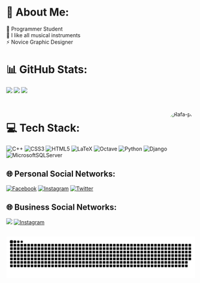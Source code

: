 # 💫 About Me:
🔭 Programmer Student<br>🤝 I like all musical instruments<br>⚡ Novice Graphic Designer

# 📊 GitHub Stats:

![](https://github-readme-stats.vercel.app/api?username=angel452&theme=merko&hide_border=false&include_all_commits=false&count_private=false)
![](https://github-readme-streak-stats.herokuapp.com/?user=angel452&theme=merko&hide_border=false)
![](https://github-readme-stats.vercel.app/api/top-langs/?username=angel452&theme=merko&hide_border=false&include_all_commits=false&count_private=false&layout=compact)

<div style="display: inline_block"><br>
  
  <img align="right" alt="Rafa-pic" height="150" style="border-radius:50px;" 
       src='https://avataaars.io/?avatarStyle=Circle&topType=ShortHairShortWaved&accessoriesType=Prescription02&hairColor=Black&facialHairType=Blank&clotheType=Hoodie&clotheColor=Heather&eyeType=Default&eyebrowType=Default&mouthType=Smile&skinColor=Light'/>
</div>
 
# 💻 Tech Stack:
![C++](https://img.shields.io/badge/c++-%2300599C.svg?style=for-the-badge&logo=c%2B%2B&logoColor=white) ![CSS3](https://img.shields.io/badge/css3-%231572B6.svg?style=for-the-badge&logo=css3&logoColor=white) ![HTML5](https://img.shields.io/badge/html5-%23E34F26.svg?style=for-the-badge&logo=html5&logoColor=white) ![LaTeX](https://img.shields.io/badge/latex-%23008080.svg?style=for-the-badge&logo=latex&logoColor=white) ![Octave](https://img.shields.io/badge/OCTAVE-darkblue?style=for-the-badge&logo=octave&logoColor=fcd683) ![Python](https://img.shields.io/badge/python-3670A0?style=for-the-badge&logo=python&logoColor=ffdd54) ![Django](https://img.shields.io/badge/django-%23092E20.svg?style=for-the-badge&logo=django&logoColor=white) ![MicrosoftSQLServer](https://img.shields.io/badge/Microsoft%20SQL%20Sever-CC2927?style=for-the-badge&logo=microsoft%20sql%20server&logoColor=white)

## 🌐 Personal Social Networks:
[![Facebook](https://img.shields.io/badge/Facebook-%231877F2.svg?logo=Facebook&logoColor=white)](https://facebook.com/https://www.facebook.com/ajosue.loayza) [![Instagram](https://img.shields.io/badge/Instagram-%23E4405F.svg?logo=Instagram&logoColor=white)](https://instagram.com/angel.loayza17) [![Twitter](https://img.shields.io/badge/Twitter-%231DA1F2.svg?logo=Twitter&logoColor=white)](https://twitter.com/@AngelLoayza8) 

## 🌐 Business Social Networks:
<a href="https://facebook.com/groups/1751436188360866" target="_blank"><img src="https://img.shields.io/badge/Facebook-%231877F2.svg?logo=Facebook&logoColor=white" target="_blank"></a>
[![Instagram](https://img.shields.io/badge/Instagram-%23E4405F.svg?logo=Instagram&logoColor=white)](https://www.instagram.com/loayzahuarachi_cnc) 
 
##
<!-- ![Snake animation](https://github.com/angel452/angel452/blob/output/github-contribution-grid-snake.svg) -->
<div align="center">
  <img  src="https://github.com/1999AZZAR/1999AZZAR/blob/main/resources/img/grid-snake.svg"
       alt="snake" /></a>
</div>


